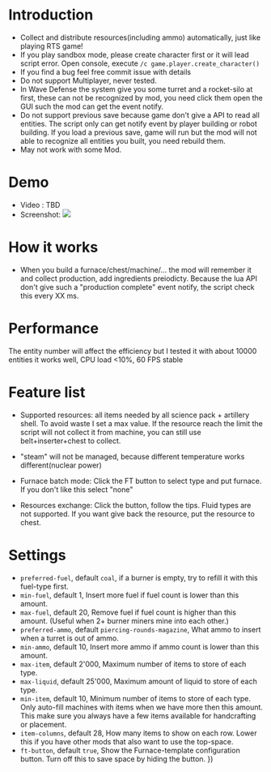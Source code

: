 # Introduction
* Collect and distribute resources(including ammo) automatically, just like playing RTS game! 
* If you play sandbox mode, please create character first or it will lead script error. Open console, execute `/c game.player.create_character()`
* If you find a bug feel free commit issue with details
* Do not support Multiplayer, never tested.
* In Wave Defense the system give you some turret and a rocket-silo at first, these can not be recognized by mod, you need click them open the GUI such the mod can get the event notify.
* Do not support previous save because game don't give a API to read all entities. The script only can get notify event by player building or robot building. If you load a previous save, game will run but the mod will not able to recognize all entities you built, you need rebuild them.
* May not work with some Mod.

# Demo
* Video : TBD
* Screenshot: ![](https://github.com/njikmf/Factorio_auto_resource/blob/master/Capture.PNG)

# How it works
* When you build a furnace/chest/machine/... the mod will remember it and collect production, add ingredients preiodicty. Because the lua API don't give such a "production complete" event notify, the script check this every XX ms.

# Performance
The entity number will affect the efficiency but I tested it with about 10000 entities it works well, CPU load <10%, 60 FPS stable

# Feature list
* Supported resources: all items needed by all science pack + artillery shell. To avoid waste I set a max value. If the resource reach the limit the script will not collect it from machine, you can still use belt+inserter+chest to collect.

* "steam" will not be managed, because different temperature works different(nuclear power)

* Furnace batch mode: Click the FT button to select type and put furnace. If you don't like this select "none"

* Resources exchange: Click the button, follow the tips. Fluid types are not supported. If you want give back the resource, put the resource to chest.

# Settings

* `preferred-fuel`, default `coal`, if a burner is empty, try to refill it with this fuel-type first.
* `min-fuel`, default 1, Insert more fuel if fuel count is lower than this amount.
* `max-fuel`, default 20, Remove fuel if fuel count is higher than this amount. (Useful when 2+ burner miners mine into each other.)
* `preferred-ammo`, default `piercing-rounds-magazine`, What ammo to insert when a turret is out of ammo.
* `min-ammo`, default 10, Insert more ammo if ammo count is lower than this amount.
* `max-item`, default 2'000, Maximum number of items to store of each type.
* `max-liquid`, default 25'000, Maximum amount of liquid to store of each type.
* `min-item`, default 10, Minimum number of items to store of each type. Only auto-fill machines with items when we have more then this amount. This make sure you always have a few items available for handcrafting or placement.
* `item-columns`, default 28, How many items to show on each row. Lower this if you have other mods that also want to use the top-space.
* `ft-button`, default `true`, Show the Furnace-template configuration button. Turn off this to save space by hiding the button.
})